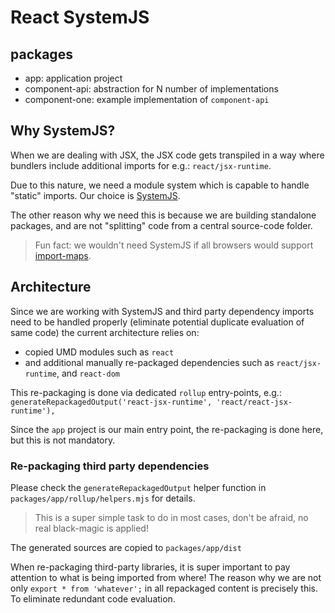 # React SystemJS

## packages

- app: application project
- component-api: abstraction for N number of implementations
- component-one: example implementation of `component-api`

## Why SystemJS?

When we are dealing with JSX, the JSX code gets transpiled in a way where
bundlers include additional imports for e.g.: `react/jsx-runtime`.

Due to this nature, we need a module system which is capable to handle "static"
imports. Our choice is [SystemJS](https://github.com/systemjs/systemjs).

The other reason why we need this is because we are building standalone packages, and are not "splitting" code
from a central source-code folder.

> Fun fact: we wouldn't need SystemJS if all browsers would support [import-maps](https://github.com/WICG/import-maps).

## Architecture

Since we are working with SystemJS and third party dependency imports need to be handled
properly (eliminate potential duplicate evaluation of same code) the current architecture
relies on:

- copied UMD modules such as `react`
- and additional manually re-packaged dependencies such as `react/jsx-runtime`, and `react-dom`

This re-packaging is done via dedicated `rollup` entry-points, e.g.: `generateRepackagedOutput('react-jsx-runtime', 'react/react-jsx-runtime'),`

Since the `app` project is our main entry point, the re-packaging is done here, but this is not mandatory.

### Re-packaging third party dependencies

Please check the `generateRepackagedOutput` helper function in `packages/app/rollup/helpers.mjs` for details.

> This is a super simple task to do in most cases, don't be afraid, no real black-magic is applied!

The generated sources are copied to `packages/app/dist`

When re-packaging third-party libraries, it is super important to pay attention to what is being imported from where!
The reason why we are not only `export * from 'whatever';` in all repackaged content is precisely this. To eliminate
redundant code evaluation. 
